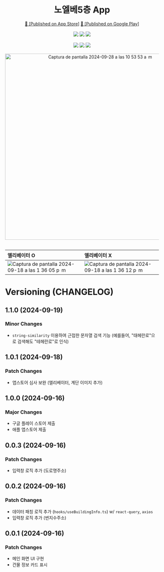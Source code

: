<div align="center">
    <br />
    <h1> 노엘베5층 App </h1>
    <a href="https://apps.apple.com/kr/app/%EB%85%B8%EC%97%98%EB%B2%A05%EC%B8%B5/id6692612384">🍏 [Published on App Store]</a>
    <a href="https://play.google.com/store/apps/details?id=com.solleedata.noelve5floor"> 🤖 [Published on Google Play]</a>
    <br /><br />
    <img src="https://img.shields.io/badge/TypeScript-5.3.3-3178C6?logo=typescript">
    <img src="https://img.shields.io/badge/React%20Native-0.74.5-61DAFB?logo=React"> 
    <img src="https://img.shields.io/badge/Expo-51.0.28-000000?logo=expo"> 
    <br /><br />
    <img src="https://img.shields.io/badge/Tanstack/Query-5.56.2-FFA500?logo=react-query"> 
    <img src="https://img.shields.io/badge/Jest-29.2.1-339933?logo=jest"> 
    <img src="https://img.shields.io/badge/ESLint-8.57.0-800080?logo=eslint"> 
    <br /><br />
    <img width="607" alt="Captura de pantalla 2024-09-28 a las 10 53 53 a  m" src="https://github.com/user-attachments/assets/2c817bbc-a0b6-44f9-b4eb-9ebf8deb0fc6">
    <br /><br />
</div>

| 엘리베이터 O | 엘리베이터 X         |
| :-------- | :------- |
| ![Captura de pantalla 2024-09-18 a las 1 36 05 p  m](https://github.com/user-attachments/assets/2a459546-b5d8-436f-9dd9-5f0d4f8db65a) | ![Captura de pantalla 2024-09-18 a las 1 36 12 p  m](https://github.com/user-attachments/assets/cf52815e-8a82-48f6-8b21-845690f903b5) |


# Versioning (CHANGELOG)

## 1.1.0 (2024-09-19)

### Minor Changes

- `string-similarity` 이용하여 근접한 문자열 검색 기능 (예를들어, "태헤란로"으로 검색해도 "테헤란로"로 인식)

## 1.0.1 (2024-09-18)

### Patch Changes

- 앱스토어 심사 보완 (엘리베이터, 계단 이미지 추가)

## 1.0.0 (2024-09-16)

### Major Changes

- 구글 플레이 스토어 제출
- 애플 앱스토어 제출

## 0.0.3 (2024-09-16)

### Patch Changes

- 입력창 로직 추가 (도로명주소)

## 0.0.2 (2024-09-16)

### Patch Changes

- 데이터 패칭 로직 추가 (`hooks/useBuildingInfo.ts`) w/ `react-query`, `axios`
- 입력창 로직 추가 (번지수주소)

## 0.0.1 (2024-09-16)

### Patch Changes

- 메인 화면 UI 구현
- 건물 정보 카드 표시
